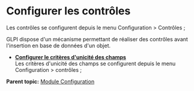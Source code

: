 Configurer les contrôles
========================

Les contrôles se configurent depuis le menu Configuration \> Contrôles ;

GLPI dispose d'un mécanisme permettant de réaliser des contrôles avant
l'insertion en base de données d'un objet.

-   **[Configurer le critères d'unicité des
    champs](../glpi/config_controls_unicity.html)**\
     Les critères d'unicité des champs se configurent depuis le menu
    Configuration \> contrôles ;

**Parent topic:** [Module
Configuration](../glpi/config.html "Module Configuration de GLPI")

